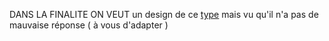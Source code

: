 DANS LA FINALITE ON VEUT un design de ce <a href="https://github.com/wmde/wikidata-who-am-i?ref=vuejsexamples.com" target="_blank" rel="noopener noreferrer">type</a>  mais vu qu'il n'a pas de mauvaise réponse ( à vous d'adapter ) 
